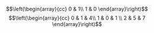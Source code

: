 $$\left(\begin{array}{cc} 0 & 1\\ 1 & 0 \end{array}\right)$$
$$\left(\begin{array}{cc} 0 & 1 & 4\\ 1 & 0 & 1 \\ 2 & 5 & 7 \end{array}\right)$$
